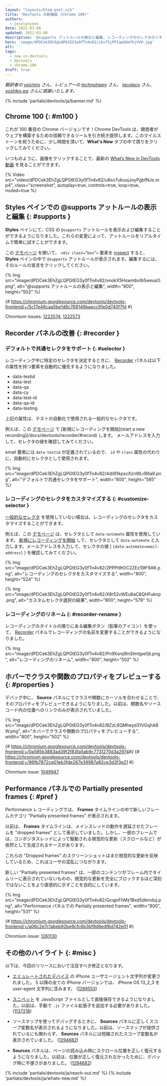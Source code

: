 ```yaml
---
layout: "layouts/blog-post.njk"
title: "DevTools の新機能 (Chrome 100)"
authors:
  - jecelynyeen
date: 2022-03-08
updated: 2022-03-08
description: '@supports アットルールの表示と編集, レコーディングのセレクタのリネームやカスタマイズなど'
hero: 'image/dPDCek3EhZgLQPGtEG3y0fTn4v82/iGv7SjPPIapkDmYbjVVH.jpg'
alt: ''
tags:
  - new-in-devtools
  - devtools
  - chrome-100
draft: true
---
```


*翻訳者の [yoichiro](https://github.com/yoichiro) さん、レビュアーの [technohippy](https://github.com/technohippy) さん、 [lacolaco](https://github.com/lacolaco) さん、 [yoshiko-pg](https://github.com/yoshiko-pg) さんに感謝いたします。*

{% include 'partials/devtools/ja/banner.md' %}

## Chrome 100  {: #m100 }

<!-- Here’s to the 100th Chrome version! Chrome DevTools will continue to provide reliable tools for developers to build on the web. Take a moment to click around in the **What’s New** tab to celebrate the milestones. -->
これが 100 番目の Chrome バージョンです！Chrome DevTools は、開発者がウェブを構築するための信頼できるツールを引き続き提供します。このマイルストーンを祝うために、少し時間を頂いて、**What's New** タブの中で周りをクリックしてみてください。

<!-- As usual, you can watch the latest [What’s New in DevTools video](https://goo.gle/devtools-youtube) by clicking on the image. -->
いつものように、画像をクリックすることで、最新の [What’s New in DevTools 動画](https://goo.gle/devtools-youtube) を見ることができます。

{% Video src="video/dPDCek3EhZgLQPGtEG3y0fTn4v82/u8sn7ubuxjJoyPgbfNJs.mp4", class="screenshot", autoplay=true, controls=true, loop=true, muted=true %}


<!-- View and edit @supports at rules in the Styles pane {: #supports } -->
## Styles ペインでの @supports アットルールの表示と編集 {: #supports }

<!-- You can now view and edit the CSS `@supports` at-rules in the **Styles** pane. These changes make it easier to experiment with the at-rules in real time. -->
**Styles** ペインにて、CSS の `@supports` アットルールを表示および編集することができるようになりました。これらの変更によって、アットルールをリアルタイムで簡単に試すことができます。

<!-- Open this [demo page](https://jec.fyi/demo/at-support), [inspect](/docs/devtools/dom/#inspect) the `<div class=”box”>` element, view the `@supports` at-rules in the **Styles** pane. Click on the rule’s declaration to edit it.  -->
この [デモページ](https://jec.fyi/demo/at-support) を開いて、 `<div class=”box”>` 要素を [inspect](/docs/devtools/dom/#inspect) すると、 **Styles** ペインの中で `@supports` アットルールが表示されます。編集するには、そのルールの宣言をクリックしてください。

{% Img src="image/dPDCek3EhZgLQPGtEG3y0fTn4v82/vnokX5Hswmbvlb5weusO.png", alt="@supports アットルールの表示と編集", width="800", height="502" %}

{# https://chromium.googlesource.com/devtools/devtools-frontend/+/5c17e46caa5be1d8c769146baecc91e0d740f7fd #}

Chromium issues: [1222574](https://crbug.com/1222574), [1222573](https://crbug.com/1222573)


<!-- ## Recorder panel improvements {: #recorder } -->
## Recorder パネルの改善 {: #recorder }

<!-- ### Support common selectors by default {: #selector } -->
### デフォルトで共通セレクタをサポート {: #selector }

<!-- When determining an unique selector during recording, the [Recorder](/docs/devtools/recorder/) panel now automatically prefers elements with the following attributes: -->
レコーディング中に特定のセレクタを決定するときに、 [Recorder](/docs/devtools/recorder/) パネルは以下の属性を持つ要素を自動的に優先するようになりました。

- data-testid
- data-test
- data-qa
- data-cy
- data-test-id
- data-qa-id
- data-testing

<!-- The attributes above are common selectors used in test automation.  -->
上記の属性は、テストの自動化で使用される一般的なセレクタです。

<!-- For example, [start a new recording](/docs/devtools/recorder/#record) with this [demo page](https://jec.fyi/demo/recorder). Fill in an email address and observe the selector value. -->
例えば、この [デモページ](https://jec.fyi/demo/recorder) で [新規にレコーディングを開始](start a new recording](/docs/devtools/recorder/#record) します。 メールアドレスを入力して、セレクタの値を確認してみてください。

<!-- Since the email element has `data-testid` defined, it’s used as the selector automatically instead of the `id` or `class` attributes. -->
email 要素には `data-testid` が定義されているので、 `id` や `class` 属性の代わりに、自動的にセレクタとして使用されます。

{% Img src="image/dPDCek3EhZgLQPGtEG3y0fTn4v82/4diI81kpscXznWLrB6a9.png", alt="デフォルトで共通セレクタをサポート", width="800", height="585" %}


<!-- ### Customize the recording’s selector {: #customize-selector } -->
### レコーディングのセレクタをカスタマイズする {: #customize-selector }

<!-- You can customize the selector of a recording if you are not using the [common selectors](/docs/devtools/recorder/#selector). -->
[一般的なセレクタ](/docs/devtools/recorder/#selector) を使用していない場合は、レコーディングのセレクタをカスタマイズすることができます。

<!-- For example, this [demo page](https://jec.fyi/demo/recorder) uses the `data-automate` attribute as the selector. [start a new recording](/docs/devtools/recorder/#record) and enter the `data-automate` as the selector attribute. Fill in an email address and observe the selector value (`[data-automate=email-address]`). -->
例えば、この [デモページ](https://jec.fyi/demo/recorder) は、セレクタとして `data-automate` 属性を使用しています。 [新規にレコーディングを開始](/docs/devtools/recorder/#record) して、セレクタとして `data-automate` と入力します。メールアドレスを入力して、セレクタの値 ( `[data-automate=email-address]` ) を確認してみてください。

{% Img src="image/dPDCek3EhZgLQPGtEG3y0fTn4v82/2PPPt9tOC2ZEz1l9F9AK.png", alt="レコーディングのセレクタをカスタマイズする", width="800", height="524" %}

{% Img src="image/dPDCek3EhZgLQPGtEG3y0fTn4v82/X8r52vWEu6aC8QHFuknp.png", alt="カスタムセレクタ選択の結果", width="800", height="579" %}


<!-- ### Rename a recording {: #recorder-rename } -->
### レコーディングのリネーム {: #recorder-rename }

<!-- You can now rename a recording in the [Recorder](/docs/devtools/recorder/) panel with the edit button (pencil icon) next to the recording’s title. -->
レコーディングのタイトルの隣りにある編集ボタン（鉛筆のアイコン）を使って、 [Recorder](/docs/devtools/recorder/) パネルでレコーディングの名前を変更することができるようになりました。

{% Img src="image/dPDCek3EhZgLQPGtEG3y0fTn4v82/Pn9Xsrq9lnStmtjpe0jt.png", alt="レコーディングのリネーム", width="800", height="502" %}


<!-- ## Preview class/function properties on hover {: #properties } -->
## ホバーでクラスや関数のプロパティをプレビューする {: #properties }

<!-- You can now hover over a class or function in the **Sources** panel during debugging to preview its properties. Previously, it only showed the function name and a link to its location in the source code. -->
デバッグ中に、 **Source** パネルにてクラスや関数にカーソルを合わせることで、そのプロパティをプレビューできるようになりました。以前は、関数名やソースコード内の位置へのリンクのみが表示されていました。

{% Img src="image/dPDCek3EhZgLQPGtEG3y0fTn4v82/BZzL6QMheyd31VGqhA8W.png", alt="ホバーでクラスや関数のプロパティをプレビューする", width="800", height="502" %}

{# https://chromium.googlesource.com/devtools/devtools-frontend/+/0a585b3883ad39f2f83fa5ab9c7731270d3a2974 ​#}
{# https://chromium.googlesource.com/devtools/devtools-frontend/+/96fb7872ce01eb3fde267e39987a82ce3d3f3e21 #}

Chromium issue: [1049947](https://crbug.com/1049947)


<!-- ## Partially presented frames in the Performance panel {: #perf } -->
## Performance パネルでの Partially presented frames {: #pref }

<!-- Performance recording now displays a new frame category "Partially presented frames" in the **Frames** timeline.  -->
Performance レコーディングでは、 **Frames** タイムラインの中で新しいフレームカテゴリ "Partially presented frames" が表示されます。

<!-- Previously, the **Frames** timeline visualizes any frames with delayed main-thread work as "dropped frames". However, there are cases where some frames may still produce visual updates (e.g. scrolling) driven by the compositor thread. -->
以前は、 **Frames** タイムラインは、メインスレッドの動作を遅延させたフレームを "dropped frames" として表示していました。しかし、一部のフレームでは、コンポジタスレッドによって駆動される視覚的な更新（スクロールなど）が依然として生成されるケースがあります。

<!-- This leads to user confusion because the screenshots of these “Dropped frames” are still reflecting visual updates.  -->
これらの "Dropped frames" のスクリーンショットはまだ視覚的な更新を反映しているため、これはユーザの混乱につながります。

<!-- The new "Partially presented frames" aims to indicate more intuitively that although some content is not presented timely in the frame, but the issue is not so severe as to block visual updates altogether. -->
新しい "Partially presented frames" は、一部のコンテンツがフレーム内でタイムリーに表示されていないものの、視覚的な更新を完全にブロックするほど深刻ではないことをより直感的に示すことを目的にしています。

{% Img src="image/dPDCek3EhZgLQPGtEG3y0fTn4v82/QcqjnFhMz1Bxd5dkmduj.png", alt="Performance パネルでの Partially presented frames", width="800", height="531" %}

{# https://chromium.googlesource.com/devtools/devtools-frontend/+/a06c2e7c1abeb92be9cfc6b3bf9d6edf6d742e01 #}

Chromium issue: [1261130](https://crbug.com/1261130)


<!-- ## Miscellaneous highlights {: #misc } -->
## その他のハイライト {: #misc }

<!-- These are some noteworthy fixes in this release: -->
以下は、今回のリリースにおいて注目すべき修正となります。

<!-- - Updated iPhone user agent strings for [emulated devices](/docs/devtools/device-mode/#device). All iPhone versions after 5 have a user-agent string with iPhone OS 13_2_3. ([1289553](https://crbug.com/1289553)) -->
- [エミュレートされたデバイス](/docs/devtools/device-mode/#device) の iPhone ユーザエージェント文字列が変更されました。 5 以降の全ての iPhone バージョンでは、 iPhone OS 13_2_3 を user-agent 文字列に含みます。 ([1289553](https://crbug.com/1289553))
<!-- - You can now save [snippet](/docs/devtools/javascript/snippets/) as a JavaScript file directly. Previously, you needed to append `.js` file extension manually. ([1137218](https://crbug.com/1137218)) -->
- [スニペット](/docs/devtools/javascript/snippets/) を JavaScript ファイルとして直接保存できるようになりました。以前は、手動で `.js` ファイル拡張子を追加する必要がありました。 ([1137218](https://crbug.com/1137218))
<!-- - The **Sources** panel now correctly displays scope variable names when debugging with sourcemap. Previously, the **Sources** panel displays minified scope variable names despite sourcemap being provided. ([1294682](https://crbug.com/1294682))  -->
- ソースマップを使ってデバッグするときに、 **Sources** パネルに正しくスコープ変数名が表示されるようになりました。以前は、ソースマップが提供されているにも関わらず、 **Sources** パネルには短縮されたスコープ変数名が表示されていました。 ([1294682](https://crbug.com/1294682))
<!-- - The **Sources** panel now restores scroll position correctly on page load. Previously, the position was not restored correctly causing inconvenience in debugging. ([1294422](https://crbug.com/1294422))  -->
- **Sources** パネルは、ページの読み込み時にスクロール位置を正しく復元するようになりました。以前は、位置が正しく復元されなかったために、デバッグ時に不便さがありました。 ([1294682](https://crbug.com/1294682))

{% include 'partials/devtools/ja/reach-out.md' %}
{% include 'partials/devtools/ja/whats-new.md' %}
